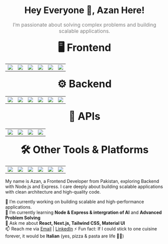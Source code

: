 <div align="center">
  <h1>Hey Everyone 👋, Azan Here!</h1>
  <div style="color:grey; font-size:16px; margin-top:5px;">
    I’m passionate about solving complex problems and building scalable applications.
  </div>
</div>

<div align="center">

<h2 style="font-size: 32px; margin: 20px 0;">🖥️ Frontend</h2>

<table align="center">
  <tr>
    <td><img src="https://img.shields.io/badge/React-20232A?style=flat&logo=react&logoColor=61DAFB"></td>
    <td><img src="https://img.shields.io/badge/Redux_Toolkit-593D88?style=flat&logo=redux&logoColor=white"></td>
  <td><img src="https://img.shields.io/badge/Angular-DD0031?style=flat&logo=angular&logoColor=white"></td>
    <td><img src="https://img.shields.io/badge/Tailwind_CSS-38B2AC?style=flat&logo=tailwind-css&logoColor=white"></td>
    <td><img src="https://img.shields.io/badge/Bootstrap-563D7C?style=flat&logo=bootstrap&logoColor=white"></td>
    <td><img src="https://img.shields.io/badge/Next.js-000000?style=flat&logo=nextdotjs&logoColor=white"></td>
  </tr>
</table>

<h2 style="font-size: 32px; margin: 20px 0;">⚙️ Backend</h2>

<table align="center">
  <tr>
    <td><img src="https://img.shields.io/badge/Node.js-339933?style=flat&logo=nodedotjs&logoColor=white"></td>
    <td><img src="https://img.shields.io/badge/Express.js-000000?style=flat&logo=express&logoColor=white"></td>
    <td><img src="https://img.shields.io/badge/MongoDB-4EA94B?style=flat&logo=mongodb&logoColor=white"></td>
    <td><img src="https://img.shields.io/badge/Mongoose-880000?style=flat&logo=mongoose&logoColor=white"></td>
    <td><img src="https://img.shields.io/badge/MySQL-005C84?style=flat&logo=mysql&logoColor=white"></td>
    <td><img src="https://img.shields.io/badge/Firebase-FFCA28?style=flat&logo=firebase&logoColor=black"></td>
  </tr>
</table>

<h2 style="font-size: 32px; margin: 20px 0;">🔗 APIs</h2>

<table align="center">
  <tr>
    <td><img src="https://img.shields.io/badge/REST_API-02569B?style=flat&logo=rest&logoColor=white"></td>
    <td><img src="https://img.shields.io/badge/GraphQL-E10098?style=flat&logo=graphql&logoColor=white"></td>
    <td><img src="https://img.shields.io/badge/Postman-FF6C37?style=flat&logo=postman&logoColor=white"></td>
    <td><img src="https://img.shields.io/badge/Swagger-85EA2D?style=flat&logo=swagger&logoColor=black"></td>
  </tr>
</table>

<h2 style="font-size: 32px; margin: 20px 0;">🛠️ Other Tools & Platforms</h2>

<table align="center">
  <tr>
    <td><img src="https://img.shields.io/badge/Git-F05032?style=flat&logo=git&logoColor=white"></td>
    <td><img src="https://img.shields.io/badge/GitHub-181717?style=flat&logo=github&logoColor=white"></td>
    <td><img src="https://img.shields.io/badge/VS_Code-0078D4?style=flat&logo=visual-studio-code&logoColor=white"></td>
    <td><img src="https://img.shields.io/badge/Figma-F24E1E?style=flat&logo=figma&logoColor=white"></td>
    <td><img src="https://img.shields.io/badge/Jira-0052CC?style=flat&logo=jira&logoColor=white"></td>
    <td><img src="https://img.shields.io/badge/Vercel-000000?style=flat&logo=vercel&logoColor=white"></td>
  </tr>
</table>

</div>



My name is Azan, a Frontend Developer from Pakistan, exploring Backend with Node.js and Express. I care deeply about building scalable applications with clean architecture and high-quality code.


🔭 I’m currently working on building scalable and high-performance applications.  
🌱 I’m currently learning **Node & Express & intergration of AI** and **Advanced Problem Solving**  
💬 Ask me about **React, Next.js, Tailwind CSS, Material UI**  
📫 Reach me via [Email](mailto:azankhan.inn@gmail.com) | [LinkedIn](https://www.linkedin.com/in/m-azan-khan)
⚡ Fun fact: If I could stick to one cuisine forever, it would be **Italian** (yes, pizza & pasta are life 🍝🍕)  
